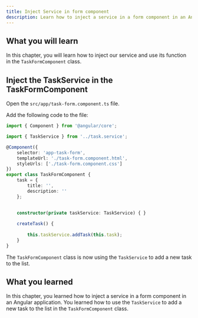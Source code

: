 ```yaml
---
title: Inject Service in form component
description: Learn how to inject a service in a form component in an Angular application.
---
```


## What you will learn

In this chapter, you will learn how to inject our service and use its function in the `TaskFormComponent` class.

## Inject the TaskService in the TaskFormComponent

Open the `src/app/task-form.component.ts` file.

Add the following code to the file:

```typescript ins={"1. import the TaskService": 2-3} ins={"2. Inject the TaskService in the class constructor": 16-17} ins={"3. Call the addTask function from the TaskService": 20-21}
import { Component } from '@angular/core';

import { TaskService } from '../task.service';

@Component({
    selector: 'app-task-form',
    templateUrl: './task-form.component.html',
    styleUrls: ['./task-form.component.css']
})
export class TaskFormComponent {
    task = {
        title: '',
        description: ''
    };
    

    constructor(private taskService: TaskService) { }
    
    createTask() {
        
        this.taskService.addTask(this.task);
    }
}
```

The `TaskFormComponent` class is now using the `TaskService` to add a new task to the list.

## What you learned

In this chapter, you learned how to inject a service in a form component in an Angular application. You learned how to use the `TaskService` to add a new task to the list in the `TaskFormComponent` class.

